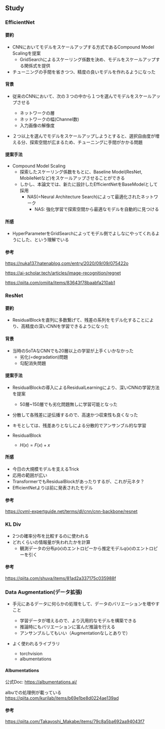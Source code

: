 ## Study

### EfficientNet

#### 要約

- CNNにおいてモデルをスケールアップする方式であるCompound Model Scalingを提案
    - GridSearchによるスケーリング係数を決め、モデルをスケールアップする関係式を提供
- チューニングの手間を省きつつ、精度の良いモデルを作れるようになった

#### 背景

- 従来のCNNにおいて、次の３つの中から１つを選んでモデルをスケールアップさせる
  - ネットワークの層
  - ネットワークの幅(Channel数)
  - 入力画像の解像度

- ２つ以上を選んでモデルをスケールアップしようとすると、選択自由度が増える分、探索空間が広まるため、チューニングに手間がかかる問題

#### 提案手法

- Compound Model Scaling
  - 探索したスケーリング係数をもとに、Baseline Model(ResNet, MobileNetなど)をスケールアップさせることができる
  - しかし、本論文では、新たに設計したEfficientNetをBaseModelとして採用
    - NAS(=Neural Architecture Search)によって最適化されたネットワーク
        - NAS: 強化学習で探索空間から最適なモデルを自動的に見つける

#### 所感

- HyperParameterをGridSearchによってモデル側でよしなにやってくれるようにした、という理解でいる

#### 参考

https://nuka137.hatenablog.com/entry/2020/09/09/075422o

https://ai-scholar.tech/articles/image-recognition/regnet

https://qiita.com/omiita/items/83643f78baabfa210ab1

### ResNet

#### 要約

- ResidualBlockを直列に多数繋げて、残差の系列をモデル化することにより、高精度の深いCNNを学習できるようになった

#### 背景

- 当時のSoTAなCNNでも20層以上の学習が上手くいかなかった
  - 劣化(=degradation)問題
  - 勾配消失問題

#### 提案手法

- ResidualBlockの導入によるResidualLearningにより、深いCNNの学習方法を提案
    - 50層~150層でも劣化問題無しに学習可能となった
- 分散して各残差に逆伝播するので、高速かつ収束性も良くなった

- キモとしては、残差ありとなしによる分散的でアンサンブル的な学習

- ResidualBlock
    - $H(x) = F(x) + x$

#### 所感

- 今日の大規模モデルを支えるTrick
- 応用の範囲が広い
- TransformerでもResidualBlockがあったりするが、これが元ネタ？
- EfficientNetよりは前に発表されたモデル

#### 参考

https://cvml-expertguide.net/terms/dl/cnn/cnn-backbone/resnet

### KL Div

- 2つの確率分布を比較するのに使われる
- どれくらいの情報量が失われたかを計算
    - 観測データの分布$p(x)$のエントロピーから推定モデル$q(x)$のエントロピーを引く

#### 参考

https://qiita.com/shuva/items/81ad2a337175c035988f

### Data Augmentation(データ拡張)

- 手元にあるデータに何らかの処理をして、データのバリエーションを増やすこと
  - 学習データが増えるので、より汎用的なモデルを構築できる
  - 推論時にもバリエーションに富んだ推論を行える
  - アンサンブルしてもいい（Augmentationなしとありで）

- よく使われるライブラリ
    - torchvision
    - albumentations


#### Albumentations
公式Doc: https://albumentations.ai/

albuでの処理例が載っている
https://qiita.com/kurilab/items/b69e1be8d0224ae139ad



#### 参考

https://qiita.com/Takayoshi_Makabe/items/79c8a5ba692aa94043f7
